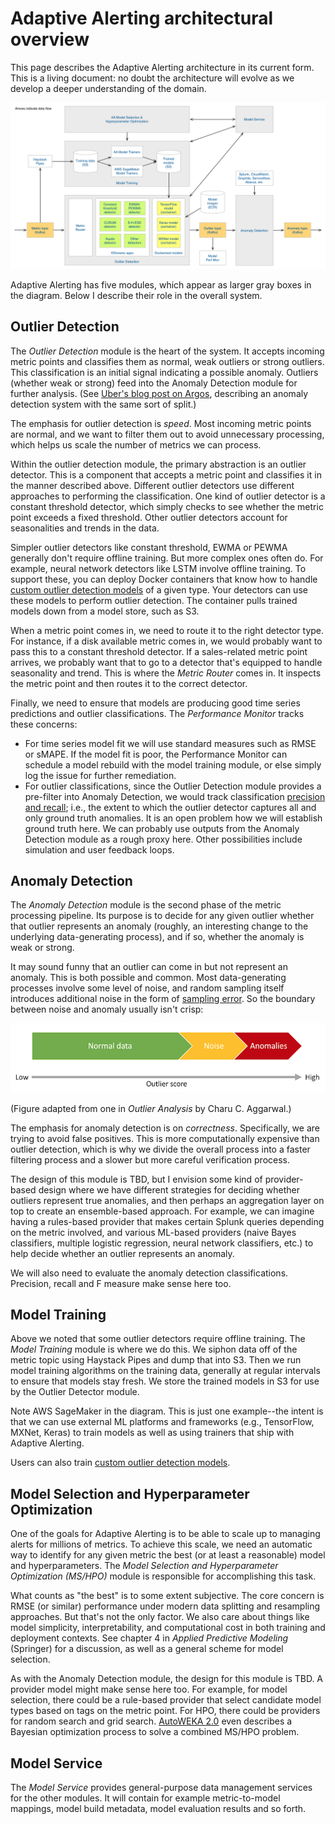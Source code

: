 # Adaptive Alerting architectural overview

This page describes the Adaptive Alerting architecture in its current form. This
is a living document: no doubt the architecture will evolve as we develop a
deeper understanding of the domain.

![Adaptive Alerting architecture](images/aa-arch-overview.png)

Adaptive Alerting has five modules, which appear as larger gray boxes in the
diagram. Below I describe their role in the overall system.

## Outlier Detection

The _Outlier Detection_ module is the heart of the system. It accepts incoming
metric points and classifies them as normal, weak outliers or strong outliers.
This classification is an initial signal indicating a possible anomaly. Outliers
(whether weak or strong) feed into the Anomaly Detection module for further
analysis. (See [Uber's blog post on Argos](https://eng.uber.com/argos/),
describing an anomaly detection system with the same sort of split.)

The emphasis for outlier detection is _speed_. Most incoming metric points are
normal, and we want to filter them out to avoid unnecessary processing, which
helps us scale the number of metrics we can process.

Within the outlier detection module, the primary abstraction is an outlier
detector. This is a component that accepts a metric point and classifies it in
the manner described above. Different outlier detectors use different approaches
to performing the classification. One kind of outlier detector is a constant
threshold detector, which simply checks to see whether the metric point exceeds
a fixed threshold. Other outlier detectors account for seasonalities and trends
in the data.

Simpler outlier detectors like constant threshold, EWMA or PEWMA generally don't require offline training. But more
complex ones often do. For example, neural network detectors like LSTM involve offline training. To support these, you
can deploy Docker containers that know how to handle [custom outlier detection models](custom-od-models.md) of a given
type. Your detectors can use these models to perform outlier detection. The container pulls trained models down from a
model store, such as S3.

When a metric point comes in, we need to route it to the right detector type.
For instance, if a disk available metric comes in, we would probably want to
pass this to a constant threshold detector. If a sales-related metric point
arrives, we probably want that to go to a detector that's equipped to handle
seasonality and trend. This is where the _Metric Router_ comes in. It inspects
the metric point and then routes it to the correct detector.

Finally, we need to ensure that models are producing good time series
predictions and outlier classifications. The _Performance Monitor_ tracks these
concerns:

- For time series model fit we will use standard measures such as RMSE or sMAPE.
  If the model fit is poor, the Performance Monitor can schedule a model rebuild
  with the model training module, or else simply log the issue for further
  remediation.
- For outlier classifications, since the Outlier Detection module provides a
  pre-filter into Anomaly Detection, we would track classification
  [precision and recall](https://en.wikipedia.org/wiki/Precision_and_recall);
  i.e., the extent to which the outlier detector captures all and only ground
  truth anomalies. It is an open problem how we will establish ground truth
  here. We can probably use outputs from the Anomaly Detection module as a
  rough proxy here. Other possibilities include simulation and user feedback
  loops.

## Anomaly Detection

The _Anomaly Detection_ module is the second phase of the metric processing
pipeline. Its purpose is to decide for any given outlier whether that outlier
represents an anomaly (roughly, an interesting change to the underlying
data-generating process), and if so, whether the anomaly is weak or strong.

It may sound funny that an outlier can come in but not represent an anomaly.
This is both possible and common. Most data-generating processes involve some
level of noise, and random sampling itself introduces additional noise in the
form of [sampling error](https://en.wikipedia.org/wiki/Sampling_error). So the
boundary between noise and anomaly usually isn't crisp:

![Noise vs anomalies](./images/normal-noise-anomaly.png)

(Figure adapted from one in _Outlier Analysis_ by Charu C. Aggarwal.)

The emphasis for anomaly detection is on _correctness_. Specifically, we are
trying to avoid false positives. This is more computationally expensive than
outlier detection, which is why we divide the overall process into a faster
filtering process and a slower but more careful verification process.

The design of this module is TBD, but I envision some kind of provider-based
design where we have different strategies for deciding whether outliers
represent true anomalies, and then perhaps an aggregation layer on top to
create an ensemble-based approach. For example, we can imagine having a
rules-based provider that makes certain Splunk queries depending on the metric
involved, and various ML-based providers (naive Bayes classifiers, multiple
logistic regression, neural network classifiers, etc.) to help decide whether an
outlier represents an anomaly.

We will also need to evaluate the anomaly detection classifications. Precision,
recall and F measure make sense here too.

## Model Training

Above we noted that some outlier detectors require offline training. The _Model
Training_ module is where we do this. We siphon data off of the metric topic
using Haystack Pipes and dump that into S3. Then we run model training
algorithms on the training data, generally at regular intervals to ensure that
models stay fresh. We store the trained models in S3 for use by the Outlier
Detector module.

Note AWS SageMaker in the diagram. This is just one example--the intent is that
we can use external ML platforms and frameworks (e.g., TensorFlow, MXNet, Keras)
to train models as well as using trainers that ship with Adaptive Alerting.

Users can also train [custom outlier detection models](custom-od-models.md).

## Model Selection and Hyperparameter Optimization

One of the goals for Adaptive Alerting is to be able to scale up to managing
alerts for millions of metrics. To achieve this scale, we need an automatic way
to identify for any given metric the best (or at least a reasonable) model and
hyperparameters. The _Model Selection and Hyperparameter Optimization (MS/HPO)_
module is responsible for accomplishing this task.

What counts as "the best" is to some extent subjective. The core concern is RMSE
(or similar) performance under modern data splitting and resampling approaches.
But that's not the only factor. We also care about things like model simplicity,
interpretability, and computational cost in both training and deployment
contexts. See chapter 4 in _Applied Predictive Modeling_ (Springer) for a
discussion, as well as a general scheme for model selection.

As with the Anomaly Detection module, the design for this module is TBD. A
provider model might make sense here too. For example, for model selection,
there could be a rule-based provider that select candidate model types based on
tags on the metric point. For HPO, there could be providers for random search
and grid search. [AutoWEKA 2.0](http://www.jmlr.org/papers/volume18/16-261/16-261.pdf)
even describes a Bayesian optimization process to solve a combined MS/HPO
problem.

## Model Service

The _Model Service_ provides general-purpose data management services for the
other modules. It will contain for example metric-to-model mappings, model build
metadata, model evaluation results and so forth.

